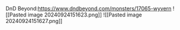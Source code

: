 DnD Beyond:https://www.dndbeyond.com/monsters/17065-wyvern
![[Pasted image 20240924151623.png]]
![[Pasted image 20240924151627.png]]
